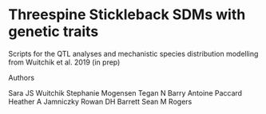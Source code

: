 # Threespine Stickleback SDMs with genetic traits

Scripts for the QTL analyses and mechanistic species distribution modelling from Wuitchik et al. 2019 (in prep)

Authors

Sara JS Wuitchik
Stephanie Mogensen
Tegan N Barry
Antoine Paccard
Heather A Jamniczky
Rowan DH Barrett
Sean M Rogers
